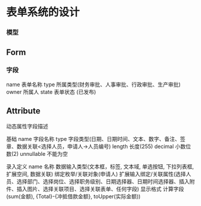 表单系统的设计
============

### 模型

## Form

### 字段

name 表单名称
type 所属类型(财务审批、人事审批、行政审批、生产审批)
owner 所属人
state 表单状态 (已发布)

## Attribute

动态属性字段描述

基础
name 字段名称
type 字段类型(日期、日期时间、文本、数字、备注、签章、数据关联<选择人员，申请人->人员编号)
length 长度(255)
decimal 小数位数(2)
unnullable 不能为空

录入定义
name 名称
数据输入类型(文本框，标签, 文本域, 单选按钮, 下拉列表框, 扩展空间, 数据关联)
绑定枚举/关联对象(申请人)
扩展输入绑定/关联属性(选择人员、选择部门、选择岗位、选择职务级别、日期选择器、日期时间选择器、插入附件、插入图片、选择关联项目、选择关联表单、任何字段)
显示格式
计算字段(sum(金额), {Total}-{冲抵借款金额}, toUpper(实际金额))

